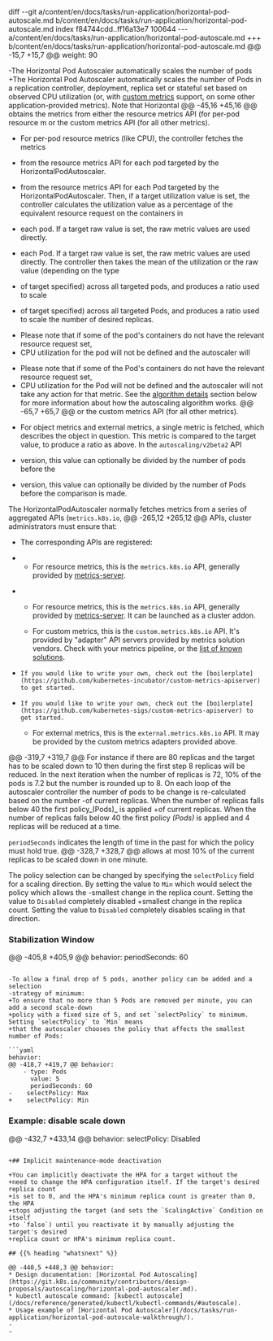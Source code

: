 diff --git a/content/en/docs/tasks/run-application/horizontal-pod-autoscale.md b/content/en/docs/tasks/run-application/horizontal-pod-autoscale.md
index f84744cdd..ff16a13e7 100644
--- a/content/en/docs/tasks/run-application/horizontal-pod-autoscale.md
+++ b/content/en/docs/tasks/run-application/horizontal-pod-autoscale.md
@@ -15,7 +15,7 @@ weight: 90
 
 <!-- overview -->
 
-The Horizontal Pod Autoscaler automatically scales the number of pods
+The Horizontal Pod Autoscaler automatically scales the number of Pods
 in a replication controller, deployment, replica set or stateful set based on observed CPU utilization (or, with
 [custom metrics](https://git.k8s.io/community/contributors/design-proposals/instrumentation/custom-metrics-api.md)
 support, on some other application-provided metrics). Note that Horizontal
@@ -45,16 +45,16 @@ obtains the metrics from either the resource metrics API (for per-pod resource m
 or the custom metrics API (for all other metrics).
 
 * For per-pod resource metrics (like CPU), the controller fetches the metrics
-  from the resource metrics API for each pod targeted by the HorizontalPodAutoscaler.
+  from the resource metrics API for each Pod targeted by the HorizontalPodAutoscaler.
   Then, if a target utilization value is set, the controller calculates the utilization
   value as a percentage of the equivalent resource request on the containers in
-  each pod.  If a target raw value is set, the raw metric values are used directly.
+  each Pod.  If a target raw value is set, the raw metric values are used directly.
   The controller then takes the mean of the utilization or the raw value (depending on the type
-  of target specified) across all targeted pods, and produces a ratio used to scale
+  of target specified) across all targeted Pods, and produces a ratio used to scale
   the number of desired replicas.
 
-  Please note that if some of the pod's containers do not have the relevant resource request set,
-  CPU utilization for the pod will not be defined and the autoscaler will
+  Please note that if some of the Pod's containers do not have the relevant resource request set,
+  CPU utilization for the Pod will not be defined and the autoscaler will
   not take any action for that metric. See the [algorithm
   details](#algorithm-details) section below for more information about
   how the autoscaling algorithm works.
@@ -65,7 +65,7 @@ or the custom metrics API (for all other metrics).
 * For object metrics and external metrics, a single metric is fetched, which describes
   the object in question. This metric is compared to the target
   value, to produce a ratio as above. In the `autoscaling/v2beta2` API
-  version, this value can optionally be divided by the number of pods before the
+  version, this value can optionally be divided by the number of Pods before the
   comparison is made.
 
 The HorizontalPodAutoscaler normally fetches metrics from a series of aggregated APIs (`metrics.k8s.io`,
@@ -265,12 +265,12 @@ APIs, cluster administrators must ensure that:
 
 * The corresponding APIs are registered:
 
-   * For resource metrics, this is the `metrics.k8s.io` API, generally provided by [metrics-server](https://github.com/kubernetes-incubator/metrics-server).
+   * For resource metrics, this is the `metrics.k8s.io` API, generally provided by [metrics-server](https://github.com/kubernetes-sigs/metrics-server).
      It can be launched as a cluster addon.
 
    * For custom metrics, this is the `custom.metrics.k8s.io` API.  It's provided by "adapter" API servers provided by metrics solution vendors.
      Check with your metrics pipeline, or the [list of known solutions](https://github.com/kubernetes/metrics/blob/master/IMPLEMENTATIONS.md#custom-metrics-api).
-     If you would like to write your own, check out the [boilerplate](https://github.com/kubernetes-incubator/custom-metrics-apiserver) to get started.
+     If you would like to write your own, check out the [boilerplate](https://github.com/kubernetes-sigs/custom-metrics-apiserver) to get started.
 
    * For external metrics, this is the `external.metrics.k8s.io` API.  It may be provided by the custom metrics adapters provided above.
 
@@ -319,7 +319,7 @@ For instance if there are 80 replicas and the target has to be scaled down to 10
 then during the first step 8 replicas will be reduced. In the next iteration when the number
 of replicas is 72, 10% of the pods is 7.2 but the number is rounded up to 8. On each loop of
 the autoscaler controller the number of pods to be change is re-calculated based on the number
-of current replicas. When the number of replicas falls below 40 the first policy_(Pods)_ is applied
+of current replicas. When the number of replicas falls below 40 the first policy _(Pods)_ is applied
 and 4 replicas will be reduced at a time.
 
 `periodSeconds` indicates the length of time in the past for which the policy must hold true.
@@ -328,7 +328,7 @@ allows at most 10% of the current replicas to be scaled down in one minute.
 
 The policy selection can be changed by specifying the `selectPolicy` field for a scaling
 direction. By setting the value to `Min` which would select the policy which allows the
-smallest change in the replica count. Setting the value to `Disabled` completely disabled
+smallest change in the replica count. Setting the value to `Disabled` completely disables
 scaling in that direction.
 
 ### Stabilization Window
@@ -405,8 +405,9 @@ behavior:
       periodSeconds: 60
 ```
 
-To allow a final drop of 5 pods, another policy can be added and a selection
-strategy of minimum:
+To ensure that no more than 5 Pods are removed per minute, you can add a second scale-down
+policy with a fixed size of 5, and set `selectPolicy` to minimum. Setting `selectPolicy` to `Min` means
+that the autoscaler chooses the policy that affects the smallest number of Pods:
 
 ```yaml
 behavior:
@@ -418,7 +419,7 @@ behavior:
     - type: Pods
       value: 5
       periodSeconds: 60
-    selectPolicy: Max
+    selectPolicy: Min
 ```
 
 ### Example: disable scale down
@@ -432,7 +433,14 @@ behavior:
     selectPolicy: Disabled
 ```
 
+## Implicit maintenance-mode deactivation
 
+You can implicitly deactivate the HPA for a target without the
+need to change the HPA configuration itself. If the target's desired replica count
+is set to 0, and the HPA's minimum replica count is greater than 0, the HPA 
+stops adjusting the target (and sets the `ScalingActive` Condition on itself
+to `false`) until you reactivate it by manually adjusting the target's desired
+replica count or HPA's minimum replica count.
 
 ## {{% heading "whatsnext" %}}
 
@@ -440,5 +448,3 @@ behavior:
 * Design documentation: [Horizontal Pod Autoscaling](https://git.k8s.io/community/contributors/design-proposals/autoscaling/horizontal-pod-autoscaler.md).
 * kubectl autoscale command: [kubectl autoscale](/docs/reference/generated/kubectl/kubectl-commands/#autoscale).
 * Usage example of [Horizontal Pod Autoscaler](/docs/tasks/run-application/horizontal-pod-autoscale-walkthrough/).
-
-


